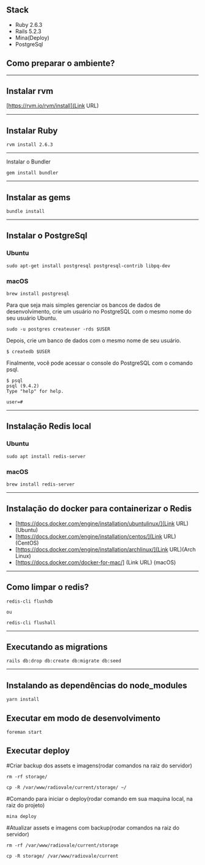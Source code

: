 ## Stack

* Ruby 2.6.3
* Rails 5.2.3
* Mina(Deploy)
* PostgreSql

## Como preparar o ambiente?

---
Instalar rvm
---
[https://rvm.io/rvm/install](Link URL)

---
Instalar Ruby
---
```
rvm install 2.6.3
```
---
Instalar o Bundler
```
gem install bundler
```

---
Instalar as gems
---
```
bundle install
```

---
Instalar o PostgreSql
---
### Ubuntu
```
sudo apt-get install postgresql postgresql-contrib libpq-dev
```


### macOS
```
brew install postgresql
```

Para que seja mais simples gerenciar os bancos de dados de desenvolvimento, crie um usuário no PostgreSQL com o mesmo nome do seu usuário Ubuntu.

```
sudo -u postgres createuser -rds $USER
```

Depois, crie um banco de dados com o mesmo nome de seu usuário.
```
$ createdb $USER
```

Finalmente, você pode acessar o console do PostgreSQL com o comando psql.
```
$ psql
psql (9.4.2)
Type "help" for help.

user=#
```


---
Instalação Redis local
---
### Ubuntu
```
sudo apt install redis-server
```

### macOS
```
brew install redis-server
```

---
Instalação do docker para containerizar o Redis
---
* [https://docs.docker.com/engine/installation/ubuntulinux/](Link URL)(Ubuntu)
* [https://docs.docker.com/engine/installation/centos/](Link URL)(CentOS)
* [https://docs.docker.com/engine/installation/archlinux/](Link URL)(Arch Linux)
* [https://docs.docker.com/docker-for-mac/] (Link URL) (macOS)

---
Como limpar o redis?
---
```
redis-cli flushdb

ou

redis-cli flushall
```
---
Executando as migrations
---
```
rails db:drop db:create db:migrate db:seed
```
---
Instalando as dependências do node_modules
---
```
yarn install
```

## Executar em modo de desenvolvimento
```
foreman start
```

## Executar deploy

#Criar backup dos assets e imagens(rodar comandos na raiz do servidor)

```
rm -rf storage/
```

```
cp -R /var/www/radiovale/current/storage/ ~/
```

#Comando para iniciar o deploy(rodar comando em sua maquina local, na raiz do projeto)

```
mina deploy
```

#Atualizar assets e imagens com backup(rodar comandos na raiz do servidor)

```
rm -rf /var/www/radiovale/current/storage
```

```
cp -R storage/ /var/www/radiovale/current
```
